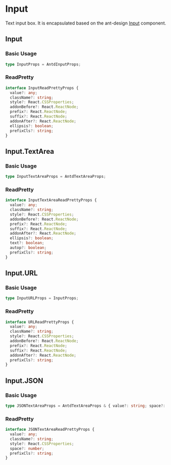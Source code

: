 # Input

Text input box. It is encapsulated based on the ant-design [Input](https://ant.design/components/input/) component.

## Input

### Basic Usage

```ts
type InputProps = AntdInputProps;
```

<code src="./demos/new-demos/input.tsx"></code>

### ReadPretty

```ts
interface InputReadPrettyProps {
  value?: any;
  className?: string;
  style?: React.CSSProperties;
  addonBefore?: React.ReactNode;
  prefix?: React.ReactNode;
  suffix?: React.ReactNode;
  addonAfter?: React.ReactNode;
  ellipsis?: boolean;
  prefixCls?: string;
}
```

<code src="./demos/new-demos/input-read-pretty.tsx"></code>

## Input.TextArea

### Basic Usage

```ts
type InputTextAreaProps = AntdTextAreaProps;
```

<code src="./demos/new-demos/textarea.tsx"></code>

### ReadPretty

```ts
interface InputTextAreaReadPrettyProps {
  value?: any;
  className?: string;
  style?: React.CSSProperties;
  addonBefore?: React.ReactNode;
  prefix?: React.ReactNode;
  suffix?: React.ReactNode;
  addonAfter?: React.ReactNode;
  ellipsis?: boolean;
  text?: boolean;
  autop?: boolean;
  prefixCls?: string;
}
```

<code src="./demos/new-demos/textarea-read-pretty.tsx"></code>

## Input.URL

### Basic Usage

```ts
type InputURLProps = InputProps;
```

<code src="./demos/new-demos/url.tsx"></code>

### ReadPretty

```ts
interface URLReadPrettyProps {
  value?: any;
  className?: string;
  style?: React.CSSProperties;
  addonBefore?: React.ReactNode;
  prefix?: React.ReactNode;
  suffix?: React.ReactNode;
  addonAfter?: React.ReactNode;
  prefixCls?: string;
}
```

<code src="./demos/new-demos/url-read-pretty.tsx"></code>

## Input.JSON

### Basic Usage

```ts
type JSONTextAreaProps = AntdTextAreaProps & { value?: string; space?: number }
```

<code src="./demos/new-demos/json.tsx"></code>

### ReadPretty

```ts
interface JSONTextAreaReadPrettyProps {
  value?: any;
  className?: string;
  style?: React.CSSProperties;
  space?: number;
  prefixCls?: string;
}
```

<code src="./demos/new-demos/json-read-pretty.tsx"></code>
